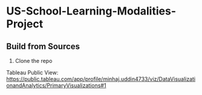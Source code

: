 # US-School-Learning-Modalities-Project

## Build from Sources
1. Clone the repo
<!--bash
 git clone https://github.com/ripon5098/US-School-Learning-Modalities-Project.git
 -->

 
Tableau Public View: https://public.tableau.com/app/profile/minhaj.uddin4733/viz/DataVisualizationandAnalytics/PrimaryVisualizations#1